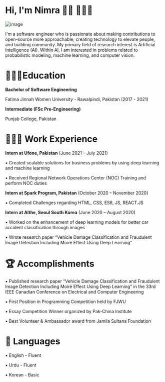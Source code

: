# Hi, I'm Nimra 👋🏾 👩🏾‍💻

![image](https://user-images.githubusercontent.com/66442603/136705673-150482f3-910e-442e-80b3-7206a61b908d.png)

I'm a software engineer who is passionate about making contributions to open-source more approachable, creating technology to elevate people, and building community. My primary field of research interest is Artificial Intelligence (AI). Within AI, I am interested in problems related to probabilistic modeling, machine learning, and computer vision. 

# 👩🏼‍🎓Education

**Bachelor of Software Engineering**

Fatima Jinnah Women University - Rawalpindi, Pakistan (2017 - 2021)

**Intermediate (FSc Pre-Engineering)**

Punjab College, Pakistan

# 👩🏼‍💻 **Work Experience**

**Intern at Ufone, Pakistan** (June 2021 – July 2021)

▪	Created scalable solutions for business problems by using deep learning and machine learning 

▪	Received Regional Network Operations Center (NOC) Training and perform NOC duties

**Intern at Spark Program, Pakistan** (October 2020 – November 2020)

▪	Completed Challenges regarding HTML, CSS, ES6, JS, REACT.JS

**Intern at AIthe, Seoul South Korea** (June 2020 – August 2020)	

▪	Worked on the enhancement of deep learning models for better car accident classification through images

▪	Wrote research paper “Vehicle Damage Classification and Fraudulent Image Detection Including Moiré Effect Using Deep Learning”

# 🏆 **Accomplishments**

▪	Published research paper “Vehicle Damage Classification and Fraudulent Image Detection Including Moiré Effect Using Deep Learning” in the 33rd IEEE Canadian Conference on Electrical and Computer Engineering

▪	First Position in Programming Competition held by FJWU

▪	Essay Competition Winner organized by Pak-China Institute

▪	Best Volunteer & Ambassador award from Jamila Sultana Foundation

# 💬 **Languages**

▪	English - Fluent

▪	Urdu - Fluent

▪	Korean - Basic










